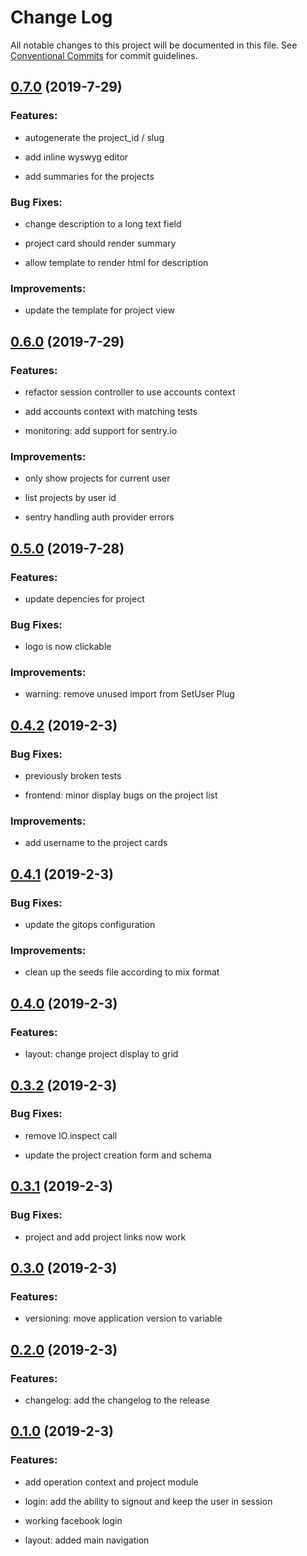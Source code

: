 # Change Log

All notable changes to this project will be documented in this file.
See [Conventional Commits](Https://conventionalcommits.org) for commit guidelines.

<!-- changelog -->

## [0.7.0](https://gitlab.com/amacgregor/shouldibuildthat/compare/0.6.0...0.7.0) (2019-7-29)




### Features:

* autogenerate the project_id / slug

* add inline wyswyg editor

* add summaries for the projects

### Bug Fixes:

* change description to a long text field

* project card should render summary

* allow template to render html for description

### Improvements:

* update the template for project view

## [0.6.0](https://gitlab.com/amacgregor/shouldibuildthat/compare/0.5.0...0.6.0) (2019-7-29)




### Features:

* refactor session controller to use accounts context

* add accounts context with matching tests

* monitoring: add support for sentry.io

### Improvements:

* only show projects for current user

* list projects by user id

* sentry handling auth provider errors

## [0.5.0](https://gitlab.com/amacgregor/shouldibuildthat/compare/0.4.2...0.5.0) (2019-7-28)




### Features:

* update depencies for project

### Bug Fixes:

* logo is now clickable

### Improvements:

* warning: remove unused import from SetUser Plug

## [0.4.2](https://gitlab.com/amacgregor/shouldibuildthat/compare/0.4.1...0.4.2) (2019-2-3)




### Bug Fixes:

* previously broken tests

* frontend: minor display bugs on the project list

### Improvements:

* add username to the project cards

## [0.4.1](https://gitlab.com/amacgregor/shouldibuildthat/compare/0.4.0...0.4.1) (2019-2-3)




### Bug Fixes:

* update the gitops configuration

### Improvements:

* clean up the seeds file according to mix format

## [0.4.0](https://gitlab.com/amacgregor/shouldibuildthat/compare/0.3.2...0.4.0) (2019-2-3)




### Features:

* layout: change project display to grid

## [0.3.2](https://gitlab.com/amacgregor/shouldibuildthat/compare/0.3.1...0.3.2) (2019-2-3)




### Bug Fixes:

* remove IO.inspect call

* update the project creation form and schema

## [0.3.1](https://gitlab.com/amacgregor/shouldibuildthat/compare/0.3.0...0.3.1) (2019-2-3)




### Bug Fixes:

* project and add project links now work

## [0.3.0](https://gitlab.com/amacgregor/shouldibuildthat/compare/0.2.0...0.3.0) (2019-2-3)




### Features:

* versioning: move application version to variable

## [0.2.0](https://gitlab.com/amacgregor/shouldibuildthat/compare/0.1.1...0.2.0) (2019-2-3)




### Features:

* changelog: add the changelog to the release

## [0.1.0](https://gitlab.com/amacgregor/shouldibuildthat/compare/0.1.0...0.1.0) (2019-2-3)




### Features:

* add operation context and project module

* login: add the ability to signout and keep the user in session

* working facebook login

* layout: added main navigation
